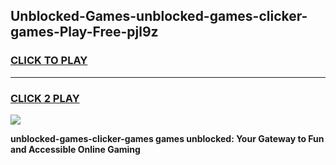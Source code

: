 
## Unblocked-Games-unblocked-games-clicker-games-Play-Free-pjl9z
<h3>
<a href="https://premium76.site?title=unblocked-games-clicker-games&ref=17A">CLICK TO PLAY</a></h3>
<hr>

<h3>
<a href="https://premium76.site?title=unblocked-games-clicker-games&ref=17A">CLICK 2 PLAY</a>
  
</h3>

<a href="https://premium76.site?title=unblocked-games-clicker-games&ref=17A"><img src="https://clearcache.store/games.png"></a>


**unblocked-games-clicker-games games unblocked: Your Gateway to Fun and Accessible Online Gaming**
